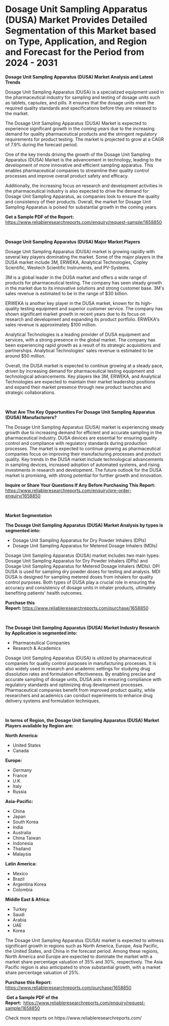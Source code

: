 <p><h1>Dosage Unit Sampling Apparatus (DUSA) Market Provides Detailed Segmentation of this Market based on Type, Application, and Region and Forecast for the Period from 2024 - 2031</h1></p><p><strong>Dosage Unit Sampling Apparatus (DUSA) Market Analysis and Latest Trends</strong></p>
<p><p>Dosage Unit Sampling Apparatus (DUSA) is a specialized equipment used in the pharmaceutical industry for sampling and testing of dosage units such as tablets, capsules, and pills. It ensures that the dosage units meet the required quality standards and specifications before they are released to the market.</p><p>The Dosage Unit Sampling Apparatus (DUSA) Market is expected to experience significant growth in the coming years due to the increasing demand for quality pharmaceutical products and the stringent regulatory requirements for product testing. The market is projected to grow at a CAGR of 7.9% during the forecast period.</p><p>One of the key trends driving the growth of the Dosage Unit Sampling Apparatus (DUSA) Market is the advancement in technology, leading to the development of more innovative and efficient sampling apparatus. This enables pharmaceutical companies to streamline their quality control processes and improve overall product safety and efficacy.</p><p>Additionally, the increasing focus on research and development activities in the pharmaceutical industry is also expected to drive the demand for Dosage Unit Sampling Apparatus, as companies look to ensure the quality and consistency of their products. Overall, the market for Dosage Unit Sampling Apparatus is poised for substantial growth in the coming years.</p></p>
<p><strong>Get a Sample PDF of the Report:&nbsp;</strong> <a href="https://www.reliableresearchreports.com/enquiry/request-sample/1658850">https://www.reliableresearchreports.com/enquiry/request-sample/1658850</a></p>
<p>&nbsp;</p>
<p><strong>Dosage Unit Sampling Apparatus (DUSA) Major Market Players</strong></p>
<p><p>Dosage Unit Sampling Apparatus (DUSA) market is growing rapidly with several key players dominating the market. Some of the major players in the DUSA market include 3M, ERWEKA, Analytical Technologies, Copley Scientific, Westech Scientific Instruments, and PV-Systems.</p><p>3M is a global leader in the DUSA market and offers a wide range of products for pharmaceutical testing. The company has seen steady growth in the market due to its innovative solutions and strong customer base. 3M's sales revenue is estimated to be in the range of $30 billion.</p><p>ERWEKA is another key player in the DUSA market, known for its high-quality testing equipment and superior customer service. The company has shown significant market growth in recent years due to its focus on research and development and expanding its product portfolio. ERWEKA's sales revenue is approximately $100 million.</p><p>Analytical Technologies is a leading provider of DUSA equipment and services, with a strong presence in the global market. The company has been experiencing rapid growth as a result of its strategic acquisitions and partnerships. Analytical Technologies' sales revenue is estimated to be around $50 million.</p><p>Overall, the DUSA market is expected to continue growing at a steady pace, driven by increasing demand for pharmaceutical testing equipment and technological advancements. Key players like 3M, ERWEKA, and Analytical Technologies are expected to maintain their market leadership positions and expand their market presence through new product launches and strategic collaborations.</p></p>
<p>&nbsp;</p>
<p><strong>What Are The Key Opportunities For Dosage Unit Sampling Apparatus (DUSA) Manufacturers?</strong></p>
<p><p>The Dosage Unit Sampling Apparatus (DUSA) market is experiencing steady growth due to increasing demand for efficient and accurate sampling in the pharmaceutical industry. DUSA devices are essential for ensuring quality control and compliance with regulatory standards during production processes. The market is expected to continue growing as pharmaceutical companies focus on improving their manufacturing processes and product quality. Key trends in the DUSA market include technological advancements in sampling devices, increased adoption of automated systems, and rising investments in research and development. The future outlook for the DUSA market is promising, with strong potential for further growth and innovation.</p></p>
<p><strong>Inquire or Share Your Questions If Any Before Purchasing This Report:</strong> <a href="https://www.reliableresearchreports.com/enquiry/pre-order-enquiry/1658850">https://www.reliableresearchreports.com/enquiry/pre-order-enquiry/1658850</a></p>
<p>&nbsp;</p>
<p><strong>Market Segmentation</strong></p>
<p><strong>The Dosage Unit Sampling Apparatus (DUSA) Market Analysis by types is segmented into:</strong></p>
<p><ul><li>Dosage Unit Sampling Apparatus for Dry Powder Inhalers (DPIs)</li><li>Dosage Unit Sampling Apparatus for Metered Dosage Inhalers (MDIs)</li></ul></p>
<p><p>Dosage Unit Sampling Apparatus (DUSA) market includes two main types: Dosage Unit Sampling Apparatus for Dry Powder Inhalers (DPIs) and Dosage Unit Sampling Apparatus for Metered Dosage Inhalers (MDIs). DPI DUSA is used for sampling dry powder doses for testing and analysis. MDI DUSA is designed for sampling metered doses from inhalers for quality control purposes. Both types of DUSA play a crucial role in ensuring the accuracy and consistency of dosage units in inhaler products, ultimately benefiting patients' health outcomes.</p></p>
<p><strong>Purchase this Report:&nbsp;</strong><a href="https://www.reliableresearchreports.com/purchase/1658850">https://www.reliableresearchreports.com/purchase/1658850</a></p>
<p>&nbsp;</p>
<p><strong>The Dosage Unit Sampling Apparatus (DUSA) Market Industry Research by Application is segmented into:</strong></p>
<p><ul><li>Pharmaceutical Companies</li><li>Research & Academics</li></ul></p>
<p><p>Dosage Unit Sampling Apparatus (DUSA) is utilized by pharmaceutical companies for quality control purposes in manufacturing processes. It is also widely used in research and academic settings for studying drug dissolution rates and formulation effectiveness. By enabling precise and accurate sampling of dosage units, DUSA aids in ensuring compliance with regulatory standards and optimizing drug development processes. Pharmaceutical companies benefit from improved product quality, while researchers and academics can conduct experiments to enhance drug delivery systems and formulation techniques.</p></p>
<p>&nbsp;</p>
<p><strong>In terms of Region, the Dosage Unit Sampling Apparatus (DUSA) Market Players available by Region are:</strong></p>
<p>
    <p> <strong> North America: </strong>
        <ul>
            <li>United States</li>
            <li>Canada</li>
        </ul>
        </p> 
    <p> <strong> Europe: </strong>
        <ul>
            <li>Germany</li>
            <li>France</li>
            <li>U.K.</li>
            <li>Italy</li>
            <li>Russia</li>
        </ul>
        </p> 
    <p> <strong> Asia-Pacific: </strong>
        <ul>
            <li>China</li>
            <li>Japan</li>
            <li>South Korea</li>
            <li>India</li>
            <li>Australia</li>
            <li>China Taiwan</li>
            <li>Indonesia</li>
            <li>Thailand</li>
            <li>Malaysia</li>
        </ul>
        </p> 
    <p> <strong> Latin America: </strong>
        <ul>
            <li>Mexico</li>
            <li>Brazil</li>
            <li>Argentina Korea</li>
            <li>Colombia</li>
        </ul>
        </p> 
    <p> <strong> Middle East & Africa: </strong>
        <ul>
            <li>Turkey</li>
            <li>Saudi</li>
            <li>Arabia</li>
            <li>UAE</li>
            <li>Korea</li>
        </ul>
    </p>
    </p>
<p><p>The Dosage Unit Sampling Apparatus (DUSA) market is expected to witness significant growth in regions such as North America, Europe, Asia Pacific, the United States, and China in the forecast period. Among these regions, North America and Europe are expected to dominate the market with a market share percentage valuation of 35% and 30%, respectively. The Asia Pacific region is also anticipated to show substantial growth, with a market share percentage valuation of 25%.</p></p>
<p><strong>Purchase this Report: </strong><a href="https://www.reliableresearchreports.com/purchase/1658850">https://www.reliableresearchreports.com/purchase/1658850</a></p>
<p>&nbsp;<strong>Get a Sample PDF of the Report:&nbsp;&nbsp;</strong><a href="https://www.reliableresearchreports.com/enquiry/request-sample/1658850">https://www.reliableresearchreports.com/enquiry/request-sample/1658850</a></p>
<p><strong></strong></p>
<p>Check more reports on https://www.reliableresearchreports.com/</p>